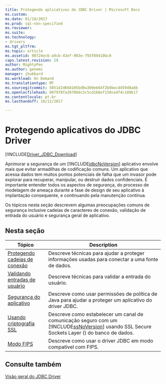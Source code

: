 ```yaml
---
title: Protegendo aplicativos do JDBC Driver | Microsoft Docs
ms.custom: 
ms.date: 01/19/2017
ms.prod: sql-non-specified
ms.reviewer: 
ms.suite: 
ms.technology:
- drivers
ms.tgt_pltfrm: 
ms.topic: article
ms.assetid: 90724ec6-a9cb-43ef-903e-793f89410bc0
caps.latest.revision: 19
author: MightyPen
ms.author: genemi
manager: jhubbard
ms.workload: On Demand
ms.translationtype: MT
ms.sourcegitcommit: 5051d2d668105bd0a309eb64f2b8becd459d8a6b
ms.openlocfilehash: 097978fa39709dc3c5cd1b8ef150ce4f4c189b17
ms.contentlocale: pt-br
ms.lasthandoff: 10/12/2017

---
```

# <a name="securing-jdbc-driver-applications"></a>Protegendo aplicativos do JDBC Driver
[!INCLUDE[Driver_JDBC_Download](../../includes/driver_jdbc_download.md)]

  Aprimorar a segurança de um [!INCLUDE[jdbcNoVersion](../../includes/jdbcnoversion_md.md)] aplicativo envolve mais que evitar armadilhas de codificação comuns. Um aplicativo que acessa dados tem muitos pontos potenciais de falha que um invasor pode explorar para recuperar, manipular, ou destruir dados confidenciais. É importante entender todos os aspectos de segurança, do processo de modelagem de ameaça durante a fase de design de seu aplicativo à implantação consequente, e continuando pela manutenção contínua.  
  
 Os tópicos nesta seção descrevem algumas preocupações comuns de segurança inclusive cadeias de caracteres de conexão, validação de entrada do usuário e segurança geral de aplicativo.  
  
## <a name="in-this-section"></a>Nesta seção  
  
|Tópico|Description|  
|-----------|-----------------|  
|[Protegendo cadeias de conexão](../../connect/jdbc/securing-connection-strings.md)|Descreve técnicas para ajudar a proteger informações usadas para conectar a uma fonte de dados.|  
|[Validando entradas de usuário](../../connect/jdbc/validating-user-input.md)|Descreve técnicas para validar a entrada do usuário.|  
|[Segurança do aplicativo](../../connect/jdbc/application-security.md)|Descreve como usar permissões de política de Java para ajudar a proteger um aplicativo do driver JDBC.|  
|[Usando criptografia SSL](../../connect/jdbc/using-ssl-encryption.md)|Descreve como estabelecer um canal de comunicação seguro com um [!INCLUDE[ssNoVersion](../../includes/ssnoversion_md.md)] usando SSL Secure Sockets Layer () do banco de dados.|  
|[Modo FIPS](../../connect/jdbc/fips-mode.md)|Descreve como usar o driver JDBC em modo compatível com FIPS.| 
  
## <a name="see-also"></a>Consulte também  
 [Visão geral do JDBC Driver](../../connect/jdbc/overview-of-the-jdbc-driver.md)  
  
  

